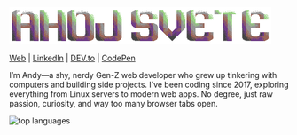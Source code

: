 ![banner](banner.png)

[Web](https://asqit.space/) | [LinkedIn](https://www.linkedin.com/in/ondřej-tuček-a4b80a340) | [DEV.to](https://dev.to/iasqiti) | [CodePen](https://codepen.io/Asqit)

I’m Andy—a shy, nerdy Gen-Z web developer who grew up tinkering with computers and building side projects. I’ve been coding since 2017, exploring everything from Linux servers to modern web apps. No degree, just raw passion, curiosity, and way too many browser tabs open.


![top languages](https://github-language-widget.deno.dev/?username=Asqit&color=3c3835)
